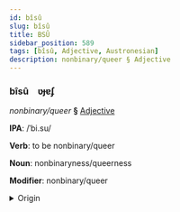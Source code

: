 ```yaml
---
id: bîsû
slug: bîsû
title: BSÛ
sidebar_position: 589
tags: [bîsû, Adjective, Austronesian]
description: nonbinary/queer § Adjective
---
```


### bîsû&emsp;<span kind="abugida">ʋɟɐʄ</span>

*nonbinary/queer* **§** [Adjective](../../tags/Adjective)

**IPA**: /ˈbi.su/

**Verb**: to be nonbinary/queer

**Noun**: nonbinaryness/queerness

**Modifier**: nonbinary/queer

<details>
    <summary>Origin</summary>
    Buginese ᨅᨗᨔᨘ bissu [bisːu]<br/>
    <em>Austronesian Language Family</em>
</details>